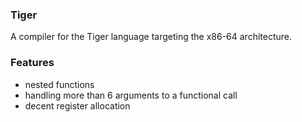 ### Tiger
A compiler for the Tiger language targeting the x86-64 architecture.

### Features
- nested functions
- handling more than 6 arguments to a functional call
- decent register allocation
